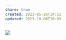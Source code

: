 ```yaml
---
share: true
created: 2023-05-26T14:51
updated: 2023-10-06T16:09
---
```


![](https://i.stack.imgur.com/qRAte.jpg) 
